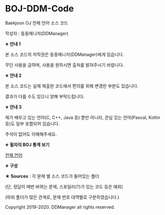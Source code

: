 # BOJ-DDM-Code
Baekjoon OJ 전체 언어 소스 코드

작성자 : 동동매니저(DDManager)

<b>※ 안내 1</b>

본 소스 코드의 저작권은 동동매니저(DDManager)에게 있습니다.

무단 사용을 금하며, 사용을 원하시면 출처를 밝혀주시기 바랍니다.

<b>※ 안내 2</b>

본 소스 코드는 실제 제출한 코드에서 편의를 위해 변경한 부분도 있습니다.

결과가 다를 수도 있으니 양해 부탁드립니다.

<b>※ 안내 3</b>

제가 배우고 있는 언어(C, C++, Java 등) 뿐만 아니라, 관심 있는 언어(Pascal, Kotlin 등)도 일부 포함되어 있습니다.

주석이 없어도 이해해주세요.

<b>※ 필자의 BOJ 통계 보기</b>

[전체 언어](https://docs.google.com/spreadsheets/d/1l-qqwQ--xb_Q4HubXN1MWE_UZC3OMjQ6u-pxHSj5USM/edit?usp=sharing)

<b>※ 구성</b>

<b>★ Sources</b> : 각 문제 별 소스 코드가 들어있는 폴더

(단, 정답이 매번 바뀌는 문제, 스포일러(?)가 있는 코드 등은 예외)

(하위 폴더가 많은 관계로, 문제 번호 대역별로 구분하였습니다.)

Copyright 2019-2020. DDManager all rights reserved.
